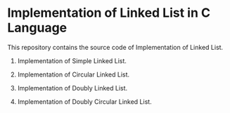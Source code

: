  # Implementation of Linked List in C Language

This repository contains the source code of Implementation of Linked List. 
<br>
1. Implementation of Simple Linked List.

2. Implementation of Circular Linked List.

3. Implementation of Doubly Linked List.

4. Implementation of Doubly Circular Linked List.
